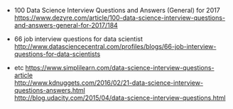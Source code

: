

- 100 Data Science Interview Questions and Answers (General) for 2017 <br/>
https://www.dezyre.com/article/100-data-science-interview-questions-and-answers-general-for-2017/184 <br/>

- 66 job interview questions for data scientist
http://www.datasciencecentral.com/profiles/blogs/66-job-interview-questions-for-data-scientists <br/>

- etc
https://www.simplilearn.com/data-science-interview-questions-article <br/>
http://www.kdnuggets.com/2016/02/21-data-science-interview-questions-answers.html <br/>
http://blog.udacity.com/2015/04/data-science-interview-questions.html <br/>
